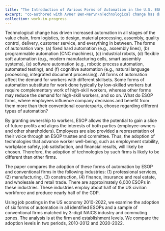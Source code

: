 ```yaml
---
title: "The Introduction of Various Forms of Automation in the U.S. ESOP and Conventional Firms"
excerpt: "co-authored with Avner Ben-Ner\n\nTechnological change has driven increased automation in all stages of the value chain, from logistics, to design, material processing, assembly, quality control, delivery, customer service, and everything in between. The forms of automation vary: (a) fixed hard automation (e.g., assembly lines), (b) programmable automation (CNC machines), (c) industrial robots, (d) flexible soft automation (e.g., modern manufacturing cells, smart assembly systems), (e) software automation (e.g., robotic process automation, automated testing), and (f) cognitive automation (e.g., natural language processing, integrated document processing). All forms of automation affect the demand for workers with different skillsets. Some forms of automation substitute for work done typically by low-skilled workers but require complementary work of high-skill workers, whereas other forms may reduce the demand for high-skill workers, and so on. What do ESOP firms, where employees influence company decisions and benefit from them more than their conventional counterparts, choose regarding different types of automation?\n\nBy granting ownership to workers, ESOP allows the potential to gain a slice of future profits and aligns the interests of both parties (employee-owners and other shareholders). Employees are also provided a representation of their voice through an ESOP trustee and committee. Thus, the adoption of technologies that advance worker well-being, such as employment stability, workplace safety, job satisfaction, and financial results, will likely be chosen. Therefore, the adoption of technologies by such firms is likely to be different than other firms.\n\nThe paper compares the adoption of these forms of automation by ESOP and conventional firms in the following industries: (1) professional services, (2) manufacturing, (3) construction, (4) finance, insurance and real estate, and wholesale and retail trade. There are approximately 6,000 ESOPs in these industries. These industries employ about half of the US civilian workforce and produce nearly half of the GDP.\n\nUsing job postings in the US economy 2010-2022, we examine the adoption of six forms of automation in all identified ESOPs and a sample of conventional firms matched by 3-digit NAICS industry and commuting zones. The analysis is at the firm and establishment levels. We compare the adoption levels in two periods, 2010-2012 and 2020-2022."
collection: work-in-progress
---
```


Technological change has driven increased automation in all stages of the value chain, from logistics, to design, material processing, assembly, quality control, delivery, customer service, and everything in between. The forms of automation vary: (a) fixed hard automation (e.g., assembly lines), (b) programmable automation (CNC machines), (c) industrial robots, (d) flexible soft automation (e.g., modern manufacturing cells, smart assembly systems), (e) software automation (e.g., robotic process automation, automated testing), and (f) cognitive automation (e.g., natural language processing, integrated document processing). All forms of automation affect the demand for workers with different skillsets. Some forms of automation substitute for work done typically by low-skilled workers but require complementary work of high-skill workers, whereas other forms may reduce the demand for high-skill workers, and so on. What do ESOP firms, where employees influence company decisions and benefit from them more than their conventional counterparts, choose regarding different types of automation?

By granting ownership to workers, ESOP allows the potential to gain a slice of future profits and aligns the interests of both parties (employee-owners and other shareholders). Employees are also provided a representation of their voice through an ESOP trustee and committee. Thus, the adoption of technologies that advance worker well-being, such as employment stability, workplace safety, job satisfaction, and financial results, will likely be chosen. Therefore, the adoption of technologies by such firms is likely to be different than other firms.

The paper compares the adoption of these forms of automation by ESOP and conventional firms in the following industries: (1) professional services, (2) manufacturing, (3) construction, (4) finance, insurance and real estate, and wholesale and retail trade. There are approximately 6,000 ESOPs in these industries. These industries employ about half of the US civilian workforce and produce nearly half of the GDP.

Using job postings in the US economy 2010-2022, we examine the adoption of six forms of automation in all identified ESOPs and a sample of conventional firms matched by 3-digit NAICS industry and commuting zones. The analysis is at the firm and establishment levels. We compare the adoption levels in two periods, 2010-2012 and 2020-2022.
